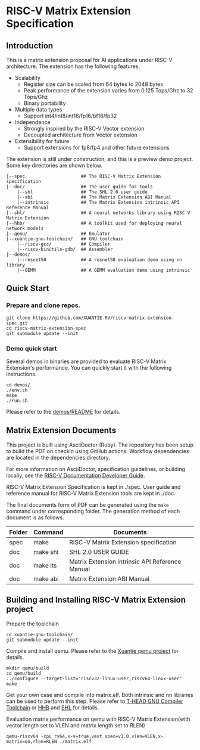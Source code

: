 # RISC-V Matrix Extension Specification

## Introduction
This is a matrix extension proposal for AI applications under RISC-V architecture. The extension has the following features.

* Scalability
    - Register size can be scaled from 64 bytes to 2048 bytes 
    - Peak performance of the extension varies from 0.125 Tops/Ghz to 32 Tops/Ghz
    - Binary portability
* Multiple data types
    - Support int4/int8/int16/fp16/bf16/fp32
* Independence
    - Strongly inspired by the RISC-V Vector extension
    - Decoupled architecture from Vector extension
* Extensibility for future
    - Support extensions for fp8/fp4 and other future extensions

The extension is still under construction, and this is a preview demo project.
Some key directories are shown below.
```
|--spec                     ## The RISC-V Matrix Extension specification
|--doc/                     ## The user guide for tools  
    |--shl                  ## The SHL 2.0 user guide
    |--abi                  ## The Matrix Extension ABI Manual
    |--intrinsic            ## The Matrix Extension intrinsic API Reference Manual
|--shl/                     ## A neural networks library using RISC-V Matrix Extension
|--hhb/                     ## A toolkit used for deploying neural network models
|--qemu/                    ## Emulator
|--xuantie-gnu-toolchain/   ## GNU toolchain
    |--riscv-gcc/           ## Compiler
    |--riscv-binutils-gdb/  ## Assembler
|--demos/               
    |--resnet50             ## A resnet50 evaluation demo using nn library
    |--GEMM                 ## A GEMM evaluation demo using intrinsic
```

## Quick Start
### Prepare and clone repos.
```
git clone https://github.com/XUANTIE-RV/riscv-matrix-extension-spec.git
cd riscv-matrix-extension-spec
git submodule update --init
```
### Demo quick start
Several demos in binaries are provided to evaluate RISC-V Matrix Extension's performance. You can quickly start it with the following instructions.
```
cd demos/
./env.sh
make 
./run.sh
```
Please refer to the [demos/README](https://github.com/XUANTIE-RV/riscv-matrix-extension-spec/blob/master/demos/README.md) for details.

## Matrix Extension Documents
This project is built using AsciiDoctor (Ruby). The repository has been setup to build the PDF on checkin using GitHub actions. Workflow dependencies are located in the dependencies directory.

For more information on AsciiDoctor, specification guidelines, or building locally, see the
[RISC-V Documentation Developer Guide](https://github.com/riscv/docs-dev-guide).

RISC-V Matrix Extension Specification is kept in ./spec.
User guide and reference manual for RISC-V Matrix Extension tools are kept in ./doc.

The final documents form of PDF can be generated using the `make` command under corresponding folder. The generation method of each document is as follows.

| Folder | Command     |     Documents |
| ----   | ----        | ----      |
| spec | make        | RISC-V Matrix Extension specification |
| doc  | make shl    | SHL 2.0 USER GUIDE |
| doc  | make its    | Matrix Extension intrinsic API Reference Manual |
| doc  | make abi    | Matrix Extension ABI Manual |


## Building and Installing RISC-V Matrix Extension project
Prepare the toolchain
```
cd xuantie-gnu-toolchain/
git submodule update --init
```
Compile and install qemu. Please refer to the [Xuantie qemu project](https://github.com/riscv/docs-dev-guide) for details.
```
mkdir qemu/build
cd qemu/build
../configure --target-list="riscv32-linux-user,riscv64-linux-user"
make
```

Get your own case and compile into matrix.elf. Both intrinsic and nn libraries can be used to perform this step.
Please refer to [T-HEAD GNU Compiler Toolchain](https://github.com/XUANTIE-RV/xuantie-gnu-toolchain) or [HHB](https://www.yuque.com/za4k4z/kvkcoh/sxltga) and [SHL](https://github.com/XUANTIE-RV/csi-nn2) for details.

Evaluation matrix performance on qemu with RISC-V Matrix Extension(with vector length set to VLEN and matrix length set to RLEN)
```
qemu-riscv64 -cpu rv64,x-v=true,vext_spec=v1.0,vlen=VLEN,x-matrix=on,rlen=RLEN ./matrix.elf
```


 
